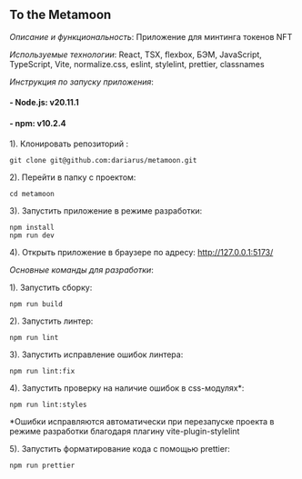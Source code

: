 ## To the Metamoon

_Описание и функциональность_: Приложение для минтинга токенов NFT

_Используемые технологии_: React, TSX, flexbox, БЭМ, JavaScript, TypeScript, Vite, normalize.css, eslint, stylelint, prettier, classnames

_Инструкция по запуску приложения_:

#### - Node.js: v20.11.1

#### - npm: v10.2.4

1). Клонировать репозиторий :

```
git clone git@github.com:dariarus/metamoon.git
```

2). Перейти в папку с проектом:

```shell
cd metamoon
```

3). Запустить приложение в режиме разработки:

```shell
npm install
npm run dev
```

4). Открыть приложение в браузере по адресу:
http://127.0.0.1:5173/

_Основные команды для разработки_:

1). Запустить сборку:

```shell
npm run build
```

2). Запустить линтер:

```shell
npm run lint
```

3). Запустить исправление ошибок линтера:

```shell
npm run lint:fix
```

4). Запустить проверку на наличие ошибок в css-модулях\*:

```shell
npm run lint:styles
```

\*Ошибки исправляются автоматически при перезапуске проекта в режиме разработки благодаря плагину vite-plugin-stylelint

5). Запустить форматирование кода с помощью prettier:

```shell
npm run prettier
```
